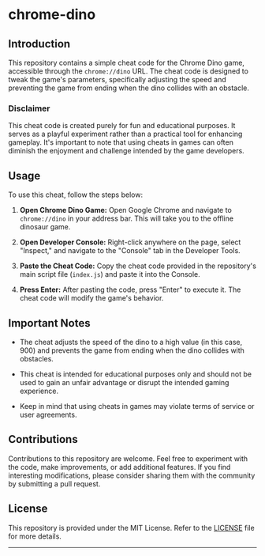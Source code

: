 # chrome-dino

## Introduction

This repository contains a simple cheat code for the Chrome Dino game, accessible through the `chrome://dino` URL. The cheat code is designed to tweak the game's parameters, specifically adjusting the speed and preventing the game from ending when the dino collides with an obstacle.

### Disclaimer

This cheat code is created purely for fun and educational purposes. It serves as a playful experiment rather than a practical tool for enhancing gameplay. It's important to note that using cheats in games can often diminish the enjoyment and challenge intended by the game developers.

## Usage

To use this cheat, follow the steps below:

1. **Open Chrome Dino Game:** Open Google Chrome and navigate to `chrome://dino` in your address bar. This will take you to the offline dinosaur game.

2. **Open Developer Console:** Right-click anywhere on the page, select "Inspect," and navigate to the "Console" tab in the Developer Tools.

3. **Paste the Cheat Code:** Copy the cheat code provided in the repository's main script file (`index.js`) and paste it into the Console.

4. **Press Enter:** After pasting the code, press "Enter" to execute it. The cheat code will modify the game's behavior.

## Important Notes

- The cheat adjusts the speed of the dino to a high value (in this case, 900) and prevents the game from ending when the dino collides with obstacles.

- This cheat is intended for educational purposes only and should not be used to gain an unfair advantage or disrupt the intended gaming experience.

- Keep in mind that using cheats in games may violate terms of service or user agreements.

## Contributions

Contributions to this repository are welcome. Feel free to experiment with the code, make improvements, or add additional features. If you find interesting modifications, please consider sharing them with the community by submitting a pull request.

## License

This repository is provided under the MIT License. Refer to the [LICENSE](LICENSE) file for more details.

---

